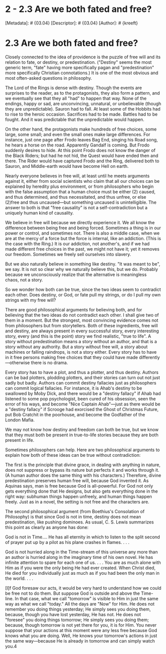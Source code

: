 # 2 - 2.3 Are we both fated and free?
[Metadata]: # {03.04}
[Descriptor]: # {03.04}
[Author]: # {kreeft}

# 2.3 Are we both fated and free?
Closely connected to the idea of providence is the puzzle of free will and its
relation to fate, or destiny, or predestination. ("Destiny" seems the most
generic term, "fate" having more specifically pagan and "predestination" more
specifically Christian connotations.) It is one of the most obvious and most
often-asked questions in philosophy.

The Lord of the Rings is dense with destiny. Though the events are surprises to
the reader, as to the protagonists, they also form a pattern, and we eventually
see that they all "had" to happen that way. None of the endings, happy or sad,
are unconvincing, unnatural, or unbelievable (though they are unpredictable).
Sauron had to fall. At least some of the Hobbits had to rise to the heroic
occasion. Sacrifices had to be made. Battles had to be fought. And it was
predictable that the unpredictable would happen.

On the other hand, the protagonists make hundreds of free choices, some large,
some small; and even the small ones make large differences. For instance, just
one page after Frodo leaves Bag End, singing his Road song, he hears a horse on
the road. Apparently Gandalf is coming. But Frodo suddenly desires to hide. At
this point Frodo does not know the danger of the Black Riders; but had he not
hid, the Quest would have ended then and there. The Rider would have captured
Frodo and the Ring, delivered both to Sauron, and Middle-earth would have
become Hell on earth.

Nearly everyone believes in free will, at least until he meets arguments
against it, either from social scientists who claim that all our choices can be
explained by heredity plus environment, or from philosophers who begin with the
false assumption that a human choice must be either (2) caused, and thus
determined, and thus necessitated, and thus unfree, or else (2)free and thus
uncaused—but something uncaused is unintelligible. The answer to both is that
"free causality" is not a self-contradiction but a uniquely human kind of
causality.

We believe in free will because we directly experience it. We all know the
difference between being free and being forced. Sometimes a thing is in our
power or control, and sometimes not. There is also a middle case, when we are
at the mercy of a force but the force is internal, like an addiction. (This is
the case with the Ring.) It is our addiction, not another's, and if we had made
different free choices in the past, we might not have it; yet it removes our
freedom. Sometimes we freely sell ourselves into slavery.

But we also naturally believe in something like destiny. "It was meant to be",
we say. It is not so clear why we naturally believe this, but we do. Probably
because we unconsciously realize that the alternative is meaningless chaos, not
a story.

So we wonder how both can be true, since the two ideas seem to contradict each
other. Does destiny, or God, or fate pull my strings, or do I pull my own
strings with my free will?

There are good philosophical arguments for believing both, and for believing
that the two ideas do not contradict each other. I shall give two of them in a
moment. But the strongest, most convincing evidence comes not from philosophers
but from storytellers. Both of these ingredients, free will and destiny, are
always present in every successful story, every interesting story, every (and
this is the point) story we find realistic, "true to life". A story without
predestination means a story without an author, and that is a story without any
authority. But a story without free will, a story about machines or falling
raindrops, is not a story either. Every story has to have in it free persons
making free choices that they could have made differently—otherwise there is no
drama.

Every story has to have a plot, and thus a plotter, and thus destiny. Authors
can be bad plotters, plodding plotters, and their stories can turn out not just
sadly but badly. Authors can commit destiny fallacies just as philosophers can
commit logical fallacies. For instance, it is Ahab's destiny to be swallowed by
Moby Dick, and there would be a "destiny fallacy" if Ahab had listened to some
pop psychologist, been cured of his obsession, seen the error of his ways, and
become "Nice Captain Ahab"—just as there would be a "destiny fallacy" if
Scrooge had exorcised the Ghost of Christmas Future, put Bob Cratchit in the
poorhouse, and become the Godfather of the London Mafia.

We may not know how destiny and freedom can both be true, but we know that they
must both be present in true-to-life stories because they are both present in
life.

Sometimes philosophers can help. Here are two philosophical arguments to
explain how both of these ideas can be true without contradiction:

The first is the principle that divine grace, in dealing with anything in
nature, does not suppress or bypass its nature but perfects it and works
through it. (A human author does the same thing with his characters.)
Therefore, divine predestination preserves human free will, because God
invented it. As Aquinas says, man is free because God is all-powerful. For God
not only gets everything done that He designs, but also gets everything done in
the right way: subhuman things happen unfreely, and human things happen freely.
Just as in a novel, the setting is not free and the characters are.

The second philosophical argument (from Boethius's Consolation of Philosophy)
is that since God is not in time, destiny does not mean predestination, like
pushing dominoes. As usual, C. S. Lewis summarizes this point as clearly as
anyone has done:

God is not in Time.... He has all eternity in which to listen to the split
second of prayer put up by a pilot as his plane crashes in flames. . . .

God is not hurried along in the Time-stream of this universe any more than an
author is hurried along in the imaginary time of his own novel. He has infinite
attention to spare for each one of us. . . . You are as much alone with Him as
if you were the only being He had ever created. When Christ died, He died for
you individually just as much as if you had been the only man in the world. . .
.

[I]f God foresaw our acts, it would be very hard to understand how we could be
free not to do them. But suppose God is outside and above the Time-line. In
that case, what we call "tomorrow" is visible to Him in just the same way as
what we call "today." All the days are "Now" for Him. He does not remember you
doing things yesterday; He simply sees you doing them, because, though you have
lost yesterday, He has not. He does not "foresee" you doing things tomorrow; He
simply sees you doing them; because, though tomorrow is not yet there for you,
it is for Him. You never suppose that your actions at this moment were any less
free because God knows what you are doing. Well, He knows your tomorrow's
actions in just the same way—because He is already in tomorrow and can simply
watch you.4

